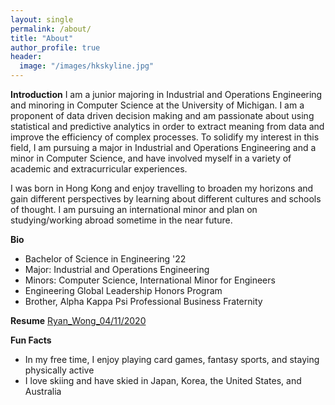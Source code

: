 ```yaml
---
layout: single
permalink: /about/
title: "About"
author_profile: true
header:
  image: "/images/hkskyline.jpg"
---
```


**Introduction**
I am a junior majoring in Industrial and Operations Engineering and minoring in Computer Science at the University of Michigan. I am a proponent of data driven decision making and am passionate about using statistical and predictive analytics in order to extract meaning from data and improve the efficiency of complex processes. To solidify my interest in this field, I am pursuing a major in Industrial and Operations Engineering and a minor in Computer Science, and have involved myself in a variety of academic and extracurricular experiences.

I was born in Hong Kong and enjoy travelling to broaden my horizons and gain different perspectives by learning about different cultures and schools of thought. I am pursuing an international minor and plan on studying/working abroad sometime in the near future.

**Bio**
* Bachelor of Science in Engineering '22
* Major: Industrial and Operations Engineering
* Minors: Computer Science, International Minor for Engineers
* Engineering Global Leadership Honors Program
* Brother, Alpha Kappa Psi Professional Business Fraternity

**Resume**
[Ryan_Wong_04/11/2020](https://drive.google.com/file/d/16xq9qhqCw8WQrdQfiwXmV3zs8zcD6CF5/view?usp=sharing)

**Fun Facts**
* In my free time, I enjoy playing card games, fantasy sports, and staying physically active
* I love skiing and have skied in Japan, Korea, the United States, and Australia
